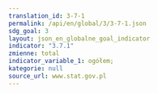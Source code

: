 ```yaml
---
translation_id: 3-7-1
permalink: /api/en/global/3/3-7-1.json
sdg_goal: 3
layout: json_en_globalne_goal_indicator
indicator: "3.7.1"
zmienne: total
indicator_variable_1: ogółem;
kategorie: null
source_url: www.stat.gov.pl
---
```

